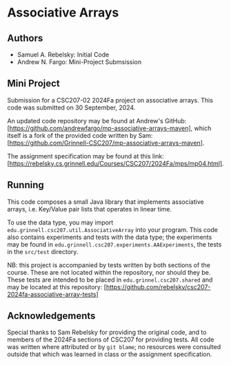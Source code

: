 Associative Arrays
==================

## Authors

- Samuel A. Rebelsky: Initial Code
- Andrew N. Fargo: Mini-Project Submsission

## Mini Project

Submission for a CSC207-02 2024Fa project on associative arrays.
This code was submitted on 30 September, 2024.

An updated code repository may be found at Andrew's GitHub: 
[https://github.com/andrewfargo/mp-associative-arrays-maven], 
which itself is a fork of the provided code written by Sam:
[https://github.com/Grinnell-CSC207/mp-associative-arrays-maven].

The assignment specification may be found at this link:
[https://rebelsky.cs.grinnell.edu/Courses/CSC207/2024Fa/mps/mp04.html].

## Running

This code composes a small Java library that implements associative
arrays, i.e. Key/Value pair lists that operates in linear time.

To use the data type, you may import
`edu.grinnell.csc207.util.AssociativeArray` into your program. This
code also contains experiments and tests with the data type; the
experiments may be found in
`edu.grinnell.csc207.experiments.AAExperiments`, the tests in the
`src/test` directory.

NB: this project is accompanied by tests written by both sections of
the course. These are not located within the repository, nor should
they be. These tests are intended to be placed in
`edu.grinnel.csc207.shared`
and may be located at this repository:
[https://github.com/rebelsky/csc207-2024fa-associative-array-tests]

## Acknowledgements

Special thanks to Sam Rebelsky for providing the original code,
and to members of the 2024Fa sections of CSC207 for providing
tests. All code was written where attributed or by `git blame`; no
resources were consulted outside that which was learned in class or
the assignment specification.
